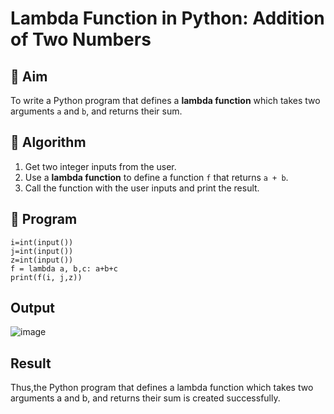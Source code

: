 # Lambda Function in Python: Addition of Two Numbers

## 🎯 Aim
To write a Python program that defines a **lambda function** which takes two arguments `a` and `b`, and returns their sum.

## 🧠 Algorithm
1. Get two integer inputs from the user.
2. Use a **lambda function** to define a function `f` that returns `a + b`.
3. Call the function with the user inputs and print the result.

## 🧾 Program
```
i=int(input())
j=int(input())
z=int(input())
f = lambda a, b,c: a+b+c
print(f(i, j,z))
```
## Output
![image](https://github.com/user-attachments/assets/7365bc61-0a0c-4154-9d77-5cd86c4494d1)

## Result
Thus,the Python program that defines a lambda function which takes two arguments a and b, and returns their sum is created successfully.
